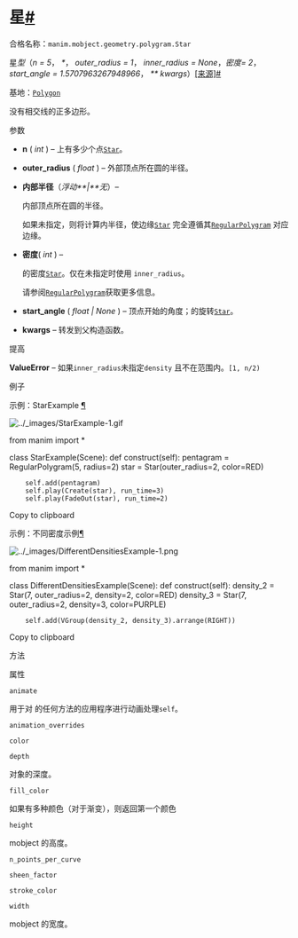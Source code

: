 # 星[#](#star "此标题的固定链接")

合格名称：`manim.mobject.geometry.polygram.Star`

星*型*（_n = 5_， _\*_， _outer_radius = 1_， _inner_radius = None_，_密度= 2_， _start_angle = 1.5707963267948966_， _\*\* kwargs_）[\[来源\]](../_modules/manim/mobject/geometry/polygram.html#Star)[#](#manim.mobject.geometry.polygram.Star "此定义的固定链接")

基地：[`Polygon`](manim.mobject.geometry.polygram.Polygon.html#manim.mobject.geometry.polygram.Polygon "manim.mobject.geometry.polygram.Polygon")

没有相交线的正多边形。

参数

- **n** ( _int_ ) – 上有多少个点[`Star`](#manim.mobject.geometry.polygram.Star "manim.mobject.geometry.polygram.Star")。
- **outer_radius** ( _float_ ) – 外部顶点所在圆的半径。
- **内部半径**（_浮动**|**无_）–

  内部顶点所在圆的半径。

  如果未指定，则将计算内半径，使边缘[`Star`](#manim.mobject.geometry.polygram.Star "manim.mobject.geometry.polygram.Star") 完全遵循其[`RegularPolygram`](manim.mobject.geometry.polygram.RegularPolygram.html#manim.mobject.geometry.polygram.RegularPolygram "manim.mobject.geometry.polygram.RegularPolygram") 对应边缘。

- **密度**( _int_ ) –

  的密度[`Star`](#manim.mobject.geometry.polygram.Star "manim.mobject.geometry.polygram.Star")。仅在未指定时使用 `inner_radius`。

  请参阅[`RegularPolygram`](manim.mobject.geometry.polygram.RegularPolygram.html#manim.mobject.geometry.polygram.RegularPolygram "manim.mobject.geometry.polygram.RegularPolygram")获取更多信息。

- **start_angle** ( _float_ _|_ _None_ ) – 顶点开始的角度；的旋转[`Star`](#manim.mobject.geometry.polygram.Star "manim.mobject.geometry.polygram.Star")。
- **kwargs** – 转发到父构造函数。

提高

**ValueError** – 如果`inner_radius`未指定`density` 且不在范围内。`[1, n/2)`

例子

示例：StarExample [¶](#starexample)

![../_images/StarExample-1.gif](../_images/StarExample-1.gif)

from manim import \*

class StarExample(Scene):
def construct(self):
pentagram = RegularPolygram(5, radius=2)
star = Star(outer_radius=2, color=RED)

        self.add(pentagram)
        self.play(Create(star), run_time=3)
        self.play(FadeOut(star), run_time=2)

Copy to clipboard

示例：不同密度示例[¶](#differentdensitiesexample)

![../_images/DifferentDensitiesExample-1.png](../_images/DifferentDensitiesExample-1.png)

from manim import \*

class DifferentDensitiesExample(Scene):
def construct(self):
density_2 = Star(7, outer_radius=2, density=2, color=RED)
density_3 = Star(7, outer_radius=2, density=3, color=PURPLE)

        self.add(VGroup(density_2, density_3).arrange(RIGHT))

Copy to clipboard

方法

属性

`animate`

用于对 的任何方法的应用程序进行动画处理`self`。

`animation_overrides`

`color`

`depth`

对象的深度。

`fill_color`

如果有多种颜色（对于渐变），则返回第一个颜色

`height`

mobject 的高度。

`n_points_per_curve`

`sheen_factor`

`stroke_color`

`width`

mobject 的宽度。
